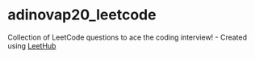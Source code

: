 # adinovap20_leetcode
Collection of LeetCode questions to ace the coding interview! - Created using [LeetHub](https://github.com/QasimWani/LeetHub)
